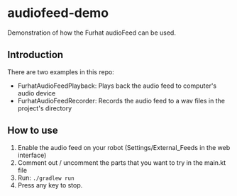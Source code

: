 # audiofeed-demo

Demonstration of how the Furhat audioFeed can be used.

## Introduction

There are two examples in this repo:

* FurhatAudioFeedPlayback: Plays back the audio feed to computer's audio device
* FurhatAudioFeedRecorder: Records the audio feed to a wav files in the project's directory

## How to use

1. Enable the audio feed on your robot (Settings/External_Feeds in the web interface)
2. Comment out / uncomment the parts that you want to try in the main.kt file
3. Run: `./gradlew run`
4. Press any key to stop.
